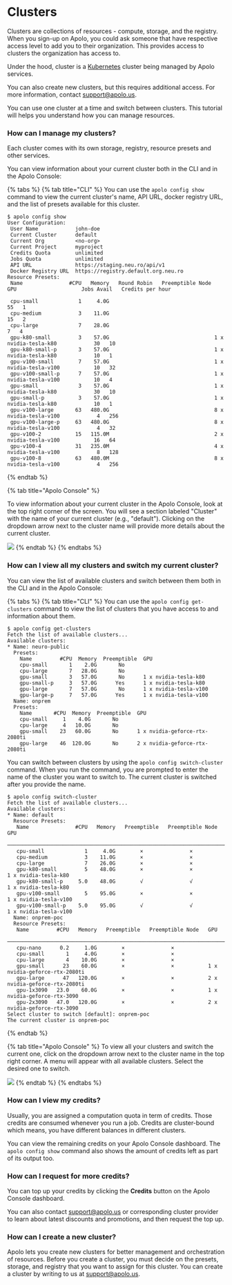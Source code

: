 # Clusters

Clusters are collections of resources - compute, storage, and the registry. When you sign-up on Apolo, you could ask someone that have respective access level to add you to their organization. This provides access to clusters the organization has access to.&#x20;

Under the hood, cluster is a [Kubernetes](https://kubernetes.io/) cluster being managed by Apolo services.

You can also create new clusters, but this requires additional access. For more information, contact [support@apolo.us](mailto:support@apolo.us).

You can use one cluster at a time and switch between clusters. This tutorial will helps you understand how you can manage resources.

### **How can I manage my clusters?**

Each cluster comes with its own storage, registry, resource presets and other services.&#x20;

You can view information about your current cluster both in the CLI and in the Apolo Console:&#x20;

{% tabs %}
{% tab title="CLI" %}
You can use the `apolo config show` command to view the current cluster's name, API URL, docker registry URL, and the list of presets available for this cluster.

```
$ apolo config show
User Configuration:                                       
 User Name            john-doe                      
 Current Cluster      default                             
 Current Org          <no-org>                            
 Current Project      myproject 
 Credits Quota        unlimited                           
 Jobs Quota           unlimited                           
 API URL              https://staging.neu.ro/api/v1       
 Docker Registry URL  https://registry.default.org.neu.ro 
Resource Presets:                                                                                                          
 Name               #CPU   Memory   Round Robin   Preemptible Node   GPU                     Jobs Avail   Credits per hour 

 cpu-small             1     4.0G                                                                  55   1                
 cpu-medium            3    11.0G                                                                  15   2                
 cpu-large             7    28.0G                                                                   7   4                
 gpu-k80-small         3    57.0G                                  1 x nvidia-tesla-k80            30   10               
 gpu-k80-small-p       3    57.0G                                  1 x nvidia-tesla-k80            10   1                
 gpu-v100-small        7    57.0G                                  1 x nvidia-tesla-v100           10   32               
 gpu-v100-small-p      7    57.0G                                  1 x nvidia-tesla-v100           10   4                
 gpu-small             3    57.0G                                  1 x nvidia-tesla-k80            30   10               
 gpu-small-p           3    57.0G                                  1 x nvidia-tesla-k80            10   1                
 gpu-v100-large       63   480.0G                                  8 x nvidia-tesla-v100            4   256              
 gpu-v100-large-p     63   480.0G                                  8 x nvidia-tesla-v100            4   32               
 gpu-v100-2           15   115.0M                                  2 x nvidia-tesla-v100           16   64               
 gpu-v100-4           31   235.0M                                  4 x nvidia-tesla-v100            8   128              
 gpu-v100-8           63   480.0M                                  8 x nvidia-tesla-v100            4   256
```
{% endtab %}

{% tab title="Apolo Console" %}

To view information about your current cluster in the Apolo Console, look at the top right corner of the screen. You will see a section labeled "Cluster" with the name of your current cluster (e.g., "default"). Clicking on the dropdown arrow next to the cluster name will provide more details about the current cluster.


![](<../../.gitbook/assets/console_screenshots/cluster_inform.png>)
{% endtab %}
{% endtabs %}

### **How can I view all my clusters and switch my current cluster?**

You can view the list of available clusters and switch between them both in the CLI and in the Apolo Console:

{% tabs %}
{% tab title="CLI" %}
You can use the `apolo config get-clusters` command to view the list of clusters that you have access to and information about them.

```
$ apolo config get-clusters
Fetch the list of available clusters...
Available clusters:
* Name: neuro-public
  Presets:
    Name         #CPU  Memory  Preemptible  GPU
    cpu-small       1    2.0G       No
    cpu-large       7   28.0G       No
    gpu-small       3   57.0G       No      1 x nvidia-tesla-k80
    gpu-small-p     3   57.0G      Yes      1 x nvidia-tesla-k80
    gpu-large       7   57.0G       No      1 x nvidia-tesla-v100
    gpu-large-p     7   57.0G      Yes      1 x nvidia-tesla-v100
  Name: onprem
  Presets:
    Name       #CPU  Memory  Preemptible  GPU                          
    cpu-small     1    4.0G       No                                   
    cpu-large     4   10.0G       No                                   
    gpu-small    23   60.0G       No      1 x nvidia-geforce-rtx-2080ti
    gpu-large    46  120.0G       No      2 x nvidia-geforce-rtx-2080ti
```

You can switch between clusters by using the `apolo config switch-cluster` command. When you run the command, you are prompted to enter the name of the cluster you want to switch to. The current cluster is switched after you provide the name.

```
$ apolo config switch-cluster
Fetch the list of available clusters...
Available clusters:
* Name: default
  Resource Presets:
   Name               #CPU   Memory   Preemptible   Preemptible Node   GPU
  ───────────────────────────────────────────────────────────────────────────────────────────
   cpu-small             1     4.0G        ×               ×
   cpu-medium            3    11.0G        ×               ×
   cpu-large             7    26.0G        ×               ×
   gpu-k80-small         5    48.0G        ×               ×           1 x nvidia-tesla-k80
   gpu-k80-small-p     5.0    48.0G        √               √           1 x nvidia-tesla-k80
   gpu-v100-small        5    95.0G        ×               ×           1 x nvidia-tesla-v100
   gpu-v100-small-p    5.0    95.0G        √               √           1 x nvidia-tesla-v100
  Name: onprem-poc
  Resource Presets:
   Name         #CPU   Memory   Preemptible   Preemptible Node   GPU
  ─────────────────────────────────────────────────────────────────────────────────────────────
   cpu-nano      0.2     1.0G        ×               ×
   cpu-small       1     4.0G        ×               ×
   cpu-large       4    10.0G        ×               ×
   gpu-small      23    60.0G        ×               ×           1 x nvidia-geforce-rtx-2080ti
   gpu-large      47   120.0G        ×               ×           2 x nvidia-geforce-rtx-2080ti
   gpu-1x3090   23.0    60.0G        ×               ×           1 x nvidia-geforce-rtx-3090
   gpu-2x3090   47.0   120.0G        ×               ×           2 x nvidia-geforce-rtx-3090
Select cluster to switch [default]: onprem-poc
The current cluster is onprem-poc
```
{% endtab %}

{% tab title="Apolo Console" %}
To view all your clusters and switch the current one, click on the dropdown arrow next to the cluster name in the top right corner. A menu will appear with all available clusters. Select the desired one to switch.

![](<../../.gitbook/assets/console_screenshots/several_clusters.png>)
{% endtab %}
{% endtabs %}

### **How can I view my credits?**

Usually, you are assigned a computation quota in term of credits. Those credits are consumed whenever you run a job. Credits are cluster-bound which means, you have different balances in different clusters.

You can view the remaining credits on your Apolo Console dashboard. The `apolo config show` command also shows the amount of credits left as part of its output too.

### How can I request for more credits?

You can top up your credits by clicking the **Credits** button on the Apolo Console dashboard.

You can also contact [support@apolo.us](mailto:support@apolo.us) or corresponding cluster provider to learn about latest discounts and promotions, and then request the top up.

### How can I create a new cluster?&#x20;

Apolo lets you create new clusters for better management and orchestration of resources. Before you create a cluster, you must decide on the presets, storage, and registry that you want to assign for this cluster. You can create a cluster by writing to us at  [support@apolo.us](mailto:support@apolo.us).
